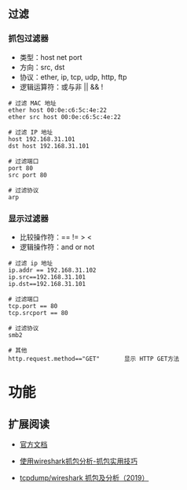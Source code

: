 


## 过滤

### 抓包过滤器

- 类型：host net port
- 方向：src, dst
- 协议：ether, ip, tcp, udp, http, ftp
- 逻辑运算符：或与非  || && !

```shell
# 过滤 MAC 地址
ether host 00:0e:c6:5c:4e:22
ether src host 00:0e:c6:5c:4e:22

# 过滤 IP 地址
host 192.168.31.101
dst host 192.168.31.101

# 过滤端口
port 80
src port 80

# 过滤协议
arp
```



### 显示过滤器

- 比较操作符：== != > <
- 逻辑操作符：and or not

```shell
# 过滤 ip 地址
ip.addr == 192.168.31.102
ip.src==192.168.31.101
ip.dst==192.168.31.101

# 过滤端口
tcp.port == 80
tcp.srcport == 80

# 过滤协议
smb2

# 其他
http.request.method=="GET"       显示 HTTP GET方法
```


# 功能




## 扩展阅读

- [官方文档](https://www.wireshark.org/docs/wsug_html_chunked/index.html)


- [使用wireshark抓包分析-抓包实用技巧](https://www.cnblogs.com/Jack-Blog/p/11106195.html)
- [tcpdump/wireshark 抓包及分析（2019）](https://arthurchiao.github.io/blog/tcpdump-practice-zh/)


